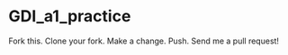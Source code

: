 GDI_a1_practice
===============

Fork this.  Clone your fork.  Make a change.  Push.  Send me a pull request!
